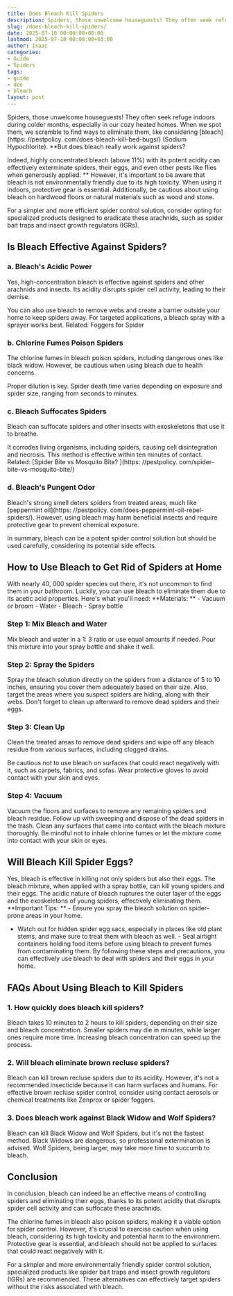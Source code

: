 ```yaml
---
title: Does Bleach Kill Spiders
description: Spiders, those unwelcome houseguests! They often seek refuge indoors during colder months, especially in our cozy heated homes.
slug: /does-bleach-kill-spiders/
date: 2025-07-10 00:00:00+00:00
lastmod: 2025-07-10 00:00:00+03:00
author: Isaac
categories:
- Guide
- Spiders
tags:
- guide
- doe
- bleach
layout: post
---
```


Spiders, those unwelcome houseguests! They often seek refuge indoors during colder months, especially in our cozy heated homes. When we spot them, we scramble to find ways to eliminate them, like considering [bleach](https: //pestpolicy. com/does-bleach-kill-bed-bugs/) (Sodium Hypochlorite). **But does bleach really work against spiders?

Indeed, highly concentrated bleach (above 11%) with its potent acidity can effectively exterminate spiders, their eggs, and even other pests like flies when generously applied. ** However, it's important to be aware that bleach is not environmentally friendly due to its high toxicity. When using it indoors, protective gear is essential. Additionally, be cautious about using bleach on hardwood floors or natural materials such as wood and stone.

For a simpler and more efficient spider control solution, consider opting for specialized products designed to eradicate these arachnids, such as spider bait traps and insect growth regulators (IGRs).

##  **Is Bleach Effective Against Spiders?**

###  **a. Bleach's Acidic Power**

Yes, high-concentration bleach is effective against spiders and other arachnids and insects. Its acidity disrupts spider cell activity, leading to their demise.

You can also use bleach to remove webs and create a barrier outside your home to keep spiders away. For targeted applications, a bleach spray with a sprayer works best. Related: Foggers for Spider

###  **b. Chlorine Fumes Poison Spiders**

The chlorine fumes in bleach poison spiders, including dangerous ones like black widow. However, be cautious when using bleach due to health concerns.

Proper dilution is key. Spider death time varies depending on exposure and spider size, ranging from seconds to minutes.

###  **c. Bleach Suffocates Spiders**

Bleach can suffocate spiders and other insects with exoskeletons that use it to breathe.

It corrodes living organisms, including spiders, causing cell disintegration and necrosis. This method is effective within ten minutes of contact. Related: [Spider Bite vs Mosquito Bite? ](https: //pestpolicy. com/spider-bite-vs-mosquito-bite/)

###  **d. Bleach's Pungent Odor**

Bleach's strong smell deters spiders from treated areas, much like [peppermint oil](https: //pestpolicy. com/does-peppermint-oil-repel-spiders/). However, using bleach may harm beneficial insects and require protective gear to prevent chemical exposure.

In summary, bleach can be a potent spider control solution but should be used carefully, considering its potential side effects.

##  **How to Use Bleach to Get Rid of Spiders at Home**

With nearly 40, 000 spider species out there, it's not uncommon to find them in your bathroom. Luckily, you can use bleach to eliminate them due to its acetic acid properties. Here's what you'll need: **Materials: ** - Vacuum or broom - Water - Bleach - Spray bottle

###  **Step 1: Mix Bleach and Water**

Mix bleach and water in a 1: 3 ratio or use equal amounts if needed. Pour this mixture into your spray bottle and shake it well.

###  **Step 2: Spray the Spiders**

Spray the bleach solution directly on the spiders from a distance of 5 to 10 inches, ensuring you cover them adequately based on their size. Also, target the areas where you suspect spiders are hiding, along with their webs. Don't forget to clean up afterward to remove dead spiders and their eggs.

###  **Step 3: Clean Up**

Clean the treated areas to remove dead spiders and wipe off any bleach residue from various surfaces, including clogged drains.

Be cautious not to use bleach on surfaces that could react negatively with it, such as carpets, fabrics, and sofas. Wear protective gloves to avoid contact with your skin and eyes.

###  **Step 4: Vacuum**

Vacuum the floors and surfaces to remove any remaining spiders and bleach residue. Follow up with sweeping and dispose of the dead spiders in the trash. Clean any surfaces that came into contact with the bleach mixture thoroughly. Be mindful not to inhale chlorine fumes or let the mixture come into contact with your skin or eyes.

##  **Will Bleach Kill Spider Eggs?**

Yes, bleach is effective in killing not only spiders but also their eggs. The bleach mixture, when applied with a spray bottle, can kill young spiders and their eggs. The acidic nature of bleach ruptures the outer layer of the eggs and the exoskeletons of young spiders, effectively eliminating them. **Important Tips: ** - Ensure you spray the bleach solution on spider-prone areas in your home.

- Watch out for hidden spider egg sacs, especially in places like old plant stems, and make sure to treat them with bleach as well. - Seal airtight containers holding food items before using bleach to prevent fumes from contaminating them. By following these steps and precautions, you can effectively use bleach to deal with spiders and their eggs in your home.

##  FAQs About Using Bleach to Kill Spiders

###  1. How quickly does bleach kill spiders?

Bleach takes 10 minutes to 2 hours to kill spiders, depending on their size and bleach concentration. Smaller spiders may die in minutes, while larger ones require more time. Increasing bleach concentration can speed up the process.

###  2. Will bleach eliminate brown recluse spiders?

Bleach can kill brown recluse spiders due to its acidity. However, it's not a recommended insecticide because it can harm surfaces and humans. For effective brown recluse spider control, consider using contact aerosols or chemical treatments like Zenprox or spider foggers.

###  3. Does bleach work against Black Widow and Wolf Spiders?

Bleach can kill Black Widow and Wolf Spiders, but it's not the fastest method. Black Widows are dangerous, so professional extermination is advised. Wolf Spiders, being larger, may take more time to succumb to bleach.

##  Conclusion

In conclusion, bleach can indeed be an effective means of controlling spiders and eliminating their eggs, thanks to its potent acidity that disrupts spider cell activity and can suffocate these arachnids.

The chlorine fumes in bleach also poison spiders, making it a viable option for spider control. However, it's crucial to exercise caution when using bleach, considering its high toxicity and potential harm to the environment. Protective gear is essential, and bleach should not be applied to surfaces that could react negatively with it.

For a simpler and more environmentally friendly spider control solution, specialized products like spider bait traps and insect growth regulators (IGRs) are recommended. These alternatives can effectively target spiders without the risks associated with bleach.
